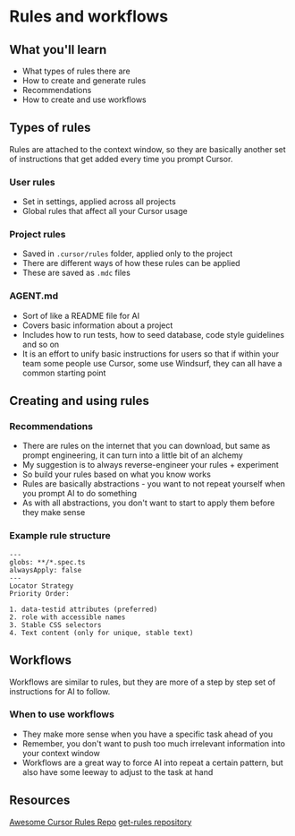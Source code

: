 # Rules and workflows

## What you'll learn

- What types of rules there are
- How to create and generate rules
- Recommendations
- How to create and use workflows

## Types of rules

Rules are attached to the context window, so they are basically another set of instructions that get added every time you prompt Cursor.

### User rules
- Set in settings, applied across all projects
- Global rules that affect all your Cursor usage

### Project rules
- Saved in `.cursor/rules` folder, applied only to the project
- There are different ways of how these rules can be applied
- These are saved as `.mdc` files

### AGENT.md
- Sort of like a README file for AI
- Covers basic information about a project
- Includes how to run tests, how to seed database, code style guidelines and so on
- It is an effort to unify basic instructions for users so that if within your team some people use Cursor, some use Windsurf, they can all have a common starting point

## Creating and using rules

### Recommendations
- There are rules on the internet that you can download, but same as prompt engineering, it can turn into a little bit of an alchemy
- My suggestion is to always reverse-engineer your rules + experiment
- So build your rules based on what you know works
- Rules are basically abstractions - you want to not repeat yourself when you prompt AI to do something
- As with all abstractions, you don't want to start to apply them before they make sense

### Example rule structure
```
---
globs: **/*.spec.ts
alwaysApply: false
---
Locator Strategy
Priority Order:

1. data-testid attributes (preferred)
2. role with accessible names
3. Stable CSS selectors
4. Text content (only for unique, stable text)
```

## Workflows

Workflows are similar to rules, but they are more of a step by step set of instructions for AI to follow.

### When to use workflows
- They make more sense when you have a specific task ahead of you
- Remember, you don't want to push too much irrelevant information into your context window
- Workflows are a great way to force AI into repeat a certain pattern, but also have some leeway to adjust to the task at hand


## Resources

[Awesome Cursor Rules Repo](https://github.com/PatrickJS/awesome-cursorrules)
[get-rules repository](https://github.com/johnlindquist/get-rules/)
